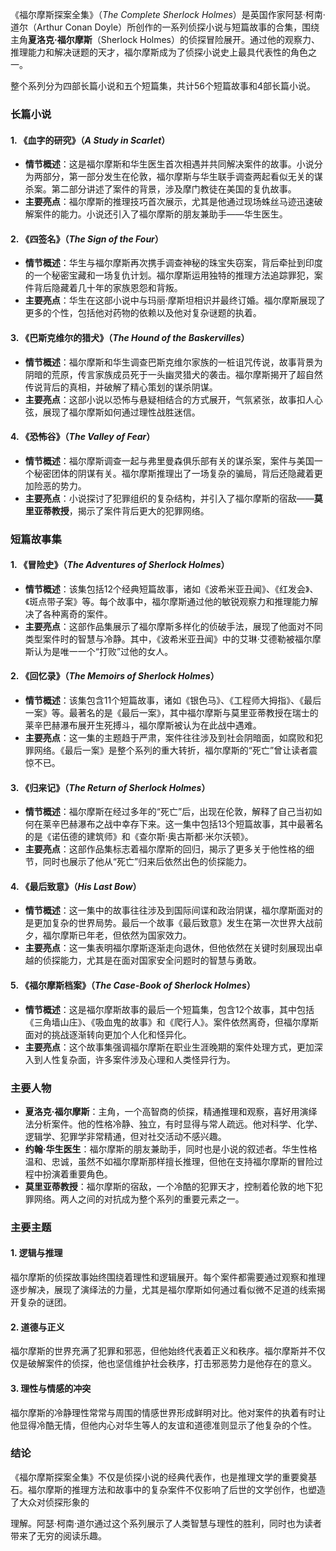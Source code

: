 《福尔摩斯探案全集》（*The Complete Sherlock Holmes*）是英国作家阿瑟·柯南·道尔（Arthur Conan Doyle）所创作的一系列侦探小说与短篇故事的合集，围绕主角**夏洛克·福尔摩斯**（Sherlock Holmes）的侦探冒险展开。通过他的观察力、推理能力和解决谜题的天才，福尔摩斯成为了侦探小说史上最具代表性的角色之一。

整个系列分为四部长篇小说和五个短篇集，共计56个短篇故事和4部长篇小说。

### 长篇小说

#### 1. **《血字的研究》**（*A Study in Scarlet*）
- **情节概述**：这是福尔摩斯和华生医生首次相遇并共同解决案件的故事。小说分为两部分，第一部分发生在伦敦，福尔摩斯与华生联手调查两起看似无关的谋杀案。第二部分讲述了案件的背景，涉及摩门教徒在美国的复仇故事。
- **主要亮点**：福尔摩斯的推理技巧首次展示，尤其是他通过现场蛛丝马迹迅速破解案件的能力。小说还引入了福尔摩斯的朋友兼助手——华生医生。

#### 2. **《四签名》**（*The Sign of the Four*）
- **情节概述**：华生与福尔摩斯再次携手调查神秘的珠宝失窃案，背后牵扯到印度的一个秘密宝藏和一场复仇计划。福尔摩斯运用独特的推理方法追踪罪犯，案件背后隐藏着几十年的家族恩怨和背叛。
- **主要亮点**：华生在这部小说中与玛丽·摩斯坦相识并最终订婚。福尔摩斯展现了更多的个性，包括他对药物的依赖以及他对复杂谜题的执着。

#### 3. **《巴斯克维尔的猎犬》**（*The Hound of the Baskervilles*）
- **情节概述**：福尔摩斯和华生调查巴斯克维尔家族的一桩诅咒传说，故事背景为阴暗的荒原，传言家族成员死于一头幽灵猎犬的袭击。福尔摩斯揭开了超自然传说背后的真相，并破解了精心策划的谋杀阴谋。
- **主要亮点**：这部小说以恐怖与悬疑相结合的方式展开，气氛紧张，故事扣人心弦，展现了福尔摩斯如何通过理性战胜迷信。

#### 4. **《恐怖谷》**（*The Valley of Fear*）
- **情节概述**：福尔摩斯调查一起与弗里曼森俱乐部有关的谋杀案，案件与美国一个秘密团体的阴谋有关。福尔摩斯推理出了一场复杂的骗局，背后还隐藏着更加险恶的势力。
- **主要亮点**：小说探讨了犯罪组织的复杂结构，并引入了福尔摩斯的宿敌——**莫里亚蒂教授**，揭示了案件背后更大的犯罪网络。

### 短篇故事集

#### 1. **《冒险史》**（*The Adventures of Sherlock Holmes*）
- **情节概述**：该集包括12个经典短篇故事，诸如《波希米亚丑闻》、《红发会》、《斑点带子案》等。每个故事中，福尔摩斯通过他的敏锐观察力和推理能力解决了各种离奇的案件。
- **主要亮点**：这部作品集展示了福尔摩斯多样化的侦破手法，展现了他面对不同类型案件时的智慧与冷静。其中，《波希米亚丑闻》中的艾琳·艾德勒被福尔摩斯认为是唯一一个“打败”过他的女人。

#### 2. **《回忆录》**（*The Memoirs of Sherlock Holmes*）
- **情节概述**：该集包含11个短篇故事，诸如《银色马》、《工程师大拇指》、《最后一案》等。最著名的是《最后一案》，其中福尔摩斯与莫里亚蒂教授在瑞士的莱辛巴赫瀑布展开生死搏斗，福尔摩斯被认为在此战中遇难。
- **主要亮点**：这一集的主题趋于严肃，案件往往涉及到社会阴暗面，如腐败和犯罪网络。《最后一案》是整个系列的重大转折，福尔摩斯的“死亡”曾让读者震惊不已。

#### 3. **《归来记》**（*The Return of Sherlock Holmes*）
- **情节概述**：福尔摩斯在经过多年的“死亡”后，出现在伦敦，解释了自己当初如何在莱辛巴赫瀑布之战中幸存下来。这一集中包括13个短篇故事，其中最著名的是《诺伍德的建筑师》和《查尔斯·奥古斯都·米尔沃顿》。
- **主要亮点**：这部作品集标志着福尔摩斯的回归，揭示了更多关于他性格的细节，同时也展示了他从“死亡”归来后依然出色的侦探能力。

#### 4. **《最后致意》**（*His Last Bow*）
- **情节概述**：这一集中的故事往往涉及到国际间谍和政治阴谋，福尔摩斯面对的是更加复杂的世界局势。最后一个故事《最后致意》发生在第一次世界大战前夕，福尔摩斯已年老，但依然为国家效力。
- **主要亮点**：这一集表明福尔摩斯逐渐走向退休，但他依然在关键时刻展现出卓越的侦探能力，尤其是在面对国家安全问题时的智慧与勇敢。

#### 5. **《福尔摩斯档案》**（*The Case-Book of Sherlock Holmes*）
- **情节概述**：这是福尔摩斯故事的最后一个短篇集，包含12个故事，其中包括《三角墙山庄》、《吸血鬼的故事》和《爬行人》。案件依然离奇，但福尔摩斯面对的挑战逐渐转向更加个人化和怪异化。
- **主要亮点**：这个故事集强调福尔摩斯在职业生涯晚期的案件处理方式，更加深入到人性复杂面，许多案件涉及心理和人类怪异行为。

### 主要人物

- **夏洛克·福尔摩斯**：主角，一个高智商的侦探，精通推理和观察，喜好用演绎法分析案件。他的性格冷静、独立，有时显得与常人疏远。他对科学、化学、逻辑学、犯罪学非常精通，但对社交活动不感兴趣。
- **约翰·华生医生**：福尔摩斯的朋友兼助手，同时也是小说的叙述者。华生性格温和、忠诚，虽然不如福尔摩斯那样擅长推理，但他在支持福尔摩斯的冒险过程中扮演着重要角色。
- **莫里亚蒂教授**：福尔摩斯的宿敌，一个冷酷的犯罪天才，控制着伦敦的地下犯罪网络。两人之间的对抗成为整个系列的重要元素之一。

### 主要主题

#### 1. **逻辑与推理**
福尔摩斯的侦探故事始终围绕着理性和逻辑展开。每个案件都需要通过观察和推理逐步解决，展现了演绎法的力量，尤其是福尔摩斯如何通过看似微不足道的线索揭开复杂的谜团。

#### 2. **道德与正义**
福尔摩斯的世界充满了犯罪和邪恶，但他始终代表着正义和秩序。福尔摩斯并不仅仅是破解案件的侦探，他也坚信维护社会秩序，打击邪恶势力是他存在的意义。

#### 3. **理性与情感的冲突**
福尔摩斯的冷静理性常常与周围的情感世界形成鲜明对比。他对案件的执着有时让他显得冷酷无情，但他内心对华生等人的友谊和道德准则显示了他复杂的个性。

### 结论
《福尔摩斯探案全集》不仅是侦探小说的经典代表作，也是推理文学的重要奠基石。福尔摩斯的推理方法和故事中的复杂案件不仅影响了后世的文学创作，也塑造了大众对侦探形象的

理解。阿瑟·柯南·道尔通过这个系列展示了人类智慧与理性的胜利，同时也为读者带来了无穷的阅读乐趣。